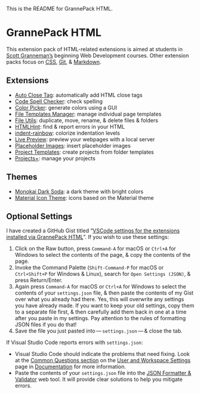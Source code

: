 This is the README for GrannePack HTML.

# GrannePack HTML

This extension pack of HTML-related extensions is aimed at students in [Scott Granneman’s](https://www.granneman.com) beginning Web Development courses. Other extension packs focus on [CSS](https://marketplace.visualstudio.com/items?itemName=granneman.grannepack-css), [Git](https://marketplace.visualstudio.com/items?itemName=granneman.grannepack-git), & [Markdown](https://marketplace.visualstudio.com/items?itemName=granneman.grannepack-markdown).

## Extensions

* [Auto Close Tag](https://marketplace.visualstudio.com/items?itemName=formulahendry.auto-close-tag): automatically add HTML close tags
* [Code Spell Checker](https://marketplace.visualstudio.com/items?itemName=streetsidesoftware.code-spell-checker): check spelling
* [Color Picker](https://marketplace.visualstudio.com/items?itemName=anseki.vscode-color): generate colors using a GUI
* [File Templates Manager](https://marketplace.visualstudio.com/items?itemName=3axap4eHko.file-templates-manager): manage individual page templates
* [File Utils](https://marketplace.visualstudio.com/items?itemName=sleistner.vscode-fileutils): duplicate, move, rename, & delete files & folders
* [HTMLHint](https://marketplace.visualstudio.com/items?itemName=HTMLHint.vscode-htmlhint): find & report errors in your HTML
* [indent-rainbow](https://marketplace.visualstudio.com/items?itemName=oderwat.indent-rainbow): colorize indentation levels
* [Live Preview](https://marketplace.visualstudio.com/items?itemName=ms-vscode.live-server): preview your webpages with a local server
* [Placeholder Images](https://marketplace.visualstudio.com/items?itemName=JakeWilson.vscode-placeholder-images): insert placeholder images
* [Project Templates](https://marketplace.visualstudio.com/items?itemName=cantonios.project-templates): create projects from folder templates
* [Projects+](https://marketplace.visualstudio.com/items?itemName=fabiospampinato.vscode-projects-plus): manage your projects

## Themes

* [Monokai Dark Soda](https://marketplace.visualstudio.com/items?itemName=AdamCaviness.theme-monokai-dark-soda): a dark theme with bright colors
* [Material Icon Theme](https://marketplace.visualstudio.com/items?itemName=PKief.material-icon-theme): icons based on the Material theme

## Optional Settings

I have created a GitHub Gist titled “[VSCode settings for the extensions installed via GrannePack HTML](https://gist.github.com/rsgranne/98c3040953a83d8d3cec41b8c058a0ae)”. If you wish to use these settings:

1. Click on the Raw button, press `Command-A` for macOS or `Ctrl+A` for Windows to select the contents of the page, & copy the contents of the page.
2. Invoke the Command Palette (`Shift-Command-P` for macOS or `Ctrl+Shift+P` for Windows & Linux), search for `Open Settings (JSON)`, & press Return/Enter.
3. Again press `Command-A` for macOS or `Ctrl+A` for Windows to select the contents of your `settings.json` file, & then paste the contents of my Gist over what you already had there. Yes, this will overwrite any settings you have already made. If you want to keep your old settings, copy them to a separate file first, & then carefully add them back in one at a time after you paste in my settings. Pay attention to the rules of formatting JSON files if you do that!
4. Save the file you just pasted into — `settings.json` — & close the tab.

If Visual Studio Code reports errors with `settings.json`:

* Visual Studio Code should indicate the problems that need fixing. Look at the [Common Questions section](https://code.visualstudio.com/docs/getstarted/settings#_common-questions) on the [User and Workspace Settings](https://code.visualstudio.com/docs/getstarted/settings) page in [Documentation](https://code.visualstudio.com/docs) for more information.
* Paste the contents of your `settings.json` file into the [JSON Formatter & Validator](https://jsonformatter.curiousconcept.com/) web tool. It will provide clear solutions to help you mitigate errors.
